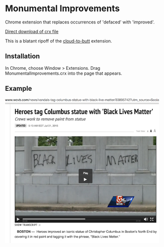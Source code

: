 Monumental Improvements
=============

Chrome extension that replaces occurrences of 'defaced' with 'improved'.

[Direct download of crx file](https://github.com/michaelsnook/MonumentalImprovements/blob/master/MonumentalImprovements.crx?raw=true)

This is a blatant ripoff of the [cloud-to-butt](https://github.com/panicsteve/cloud-to-butt/) extension.

Installation
------------

In Chrome, choose Window > Extensions.  Drag MonumentalImprovements.crx into the page that appears.

Example
-------

![Screenshot of Monumental Improvements extension in action](screenshot.png)
